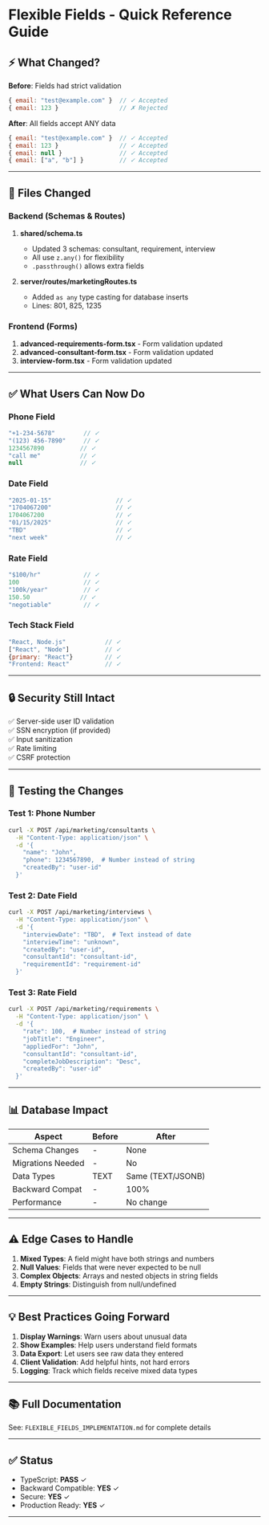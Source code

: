 # Flexible Fields - Quick Reference Guide

## ⚡ What Changed?

**Before**: Fields had strict validation
```javascript
{ email: "test@example.com" }  // ✓ Accepted
{ email: 123 }                 // ✗ Rejected
```

**After**: All fields accept ANY data
```javascript
{ email: "test@example.com" }  // ✓ Accepted
{ email: 123 }                 // ✓ Accepted
{ email: null }                // ✓ Accepted
{ email: ["a", "b"] }          // ✓ Accepted
```

---

## 📝 Files Changed

### Backend (Schemas & Routes)
1. **shared/schema.ts** 
   - Updated 3 schemas: consultant, requirement, interview
   - All use `z.any()` for flexibility
   - `.passthrough()` allows extra fields

2. **server/routes/marketingRoutes.ts**
   - Added `as any` type casting for database inserts
   - Lines: 801, 825, 1235

### Frontend (Forms)
1. **advanced-requirements-form.tsx** - Form validation updated
2. **advanced-consultant-form.tsx** - Form validation updated  
3. **interview-form.tsx** - Form validation updated

---

## ✅ What Users Can Now Do

### Phone Field
```javascript
"+1-234-5678"        // ✓
"(123) 456-7890"     // ✓
1234567890          // ✓
"call me"           // ✓
null                // ✓
```

### Date Field
```javascript
"2025-01-15"                  // ✓
"1704067200"                  // ✓
1704067200                    // ✓
"01/15/2025"                  // ✓
"TBD"                         // ✓
"next week"                   // ✓
```

### Rate Field
```javascript
"$100/hr"            // ✓
100                  // ✓
"100k/year"          // ✓
150.50              // ✓
"negotiable"         // ✓
```

### Tech Stack Field
```javascript
"React, Node.js"           // ✓
["React", "Node"]          // ✓
{primary: "React"}         // ✓
"Frontend: React"          // ✓
```

---

## 🔒 Security Still Intact

✅ Server-side user ID validation  
✅ SSN encryption (if provided)  
✅ Input sanitization  
✅ Rate limiting  
✅ CSRF protection  

---

## 🚀 Testing the Changes

### Test 1: Phone Number
```bash
curl -X POST /api/marketing/consultants \
  -H "Content-Type: application/json" \
  -d '{
    "name": "John",
    "phone": 1234567890,  # Number instead of string
    "createdBy": "user-id"
  }'
```

### Test 2: Date Field
```bash
curl -X POST /api/marketing/interviews \
  -H "Content-Type: application/json" \
  -d '{
    "interviewDate": "TBD",  # Text instead of date
    "interviewTime": "unknown",
    "createdBy": "user-id",
    "consultantId": "consultant-id",
    "requirementId": "requirement-id"
  }'
```

### Test 3: Rate Field
```bash
curl -X POST /api/marketing/requirements \
  -H "Content-Type: application/json" \
  -d '{
    "rate": 100,  # Number instead of string
    "jobTitle": "Engineer",
    "appliedFor": "John",
    "consultantId": "consultant-id",
    "completeJobDescription": "Desc",
    "createdBy": "user-id"
  }'
```

---

## 📊 Database Impact

| Aspect | Before | After |
|--------|--------|-------|
| Schema Changes | - | None |
| Migrations Needed | - | No |
| Data Types | TEXT | Same (TEXT/JSONB) |
| Backward Compat | - | 100% |
| Performance | - | No change |

---

## ⚠️ Edge Cases to Handle

1. **Mixed Types**: A field might have both strings and numbers
2. **Null Values**: Fields that were never expected to be null
3. **Complex Objects**: Arrays and nested objects in string fields
4. **Empty Strings**: Distinguish from null/undefined

---

## 💡 Best Practices Going Forward

1. **Display Warnings**: Warn users about unusual data
2. **Show Examples**: Help users understand field formats
3. **Data Export**: Let users see raw data they entered
4. **Client Validation**: Add helpful hints, not hard errors
5. **Logging**: Track which fields receive mixed data types

---

## 📚 Full Documentation

See: `FLEXIBLE_FIELDS_IMPLEMENTATION.md` for complete details

---

## ✅ Status

- TypeScript: **PASS** ✓
- Backward Compatible: **YES** ✓
- Secure: **YES** ✓
- Production Ready: **YES** ✓

---
